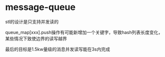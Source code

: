 # message-queue

stl的设计是只支持并发读的

queue_map[xxx].push操作有可能新增加一个关键字，导致hash列表长度变化，某些情况下致使边界的读写越界


最后的目标是1.5kw量级的消息并发读写能在3s内完成

